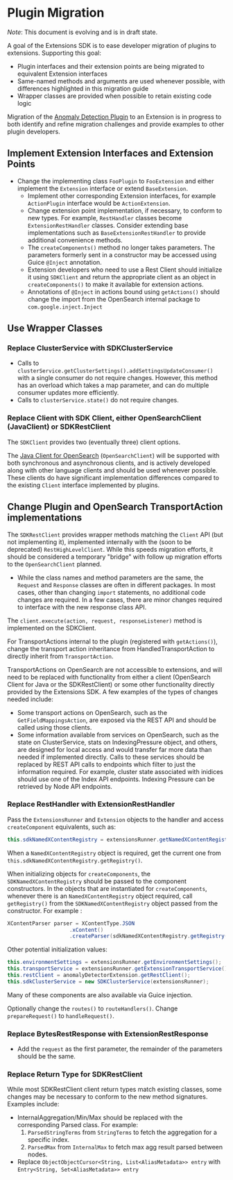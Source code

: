 # Plugin Migration

*Note*: This document is evolving and is in draft state.

A goal of the Extensions SDK is to ease developer migration of plugins to extensions.  Supporting this goal:
 - Plugin interfaces and their extension points are being migrated to equivalent Extension interfaces
 - Same-named methods and arguments are used whenever possible, with differences highlighted in this migration guide
 - Wrapper classes are provided when possible to retain existing code logic

Migration of the [Anomaly Detection Plugin](https://github.com/opensearch-project/anomaly-detection) to an Extension is in progress to both identify and refine migration challenges and provide examples to other plugin developers.

## Implement Extension Interfaces and Extension Points

 - Change the implementing class `FooPlugin` to `FooExtension` and either implement the `Extension` interface or extend `BaseExtension`.
   - Implement other corresponding Extension interfaces, for example `ActionPlugin` interface would be `ActionExtension`.
   - Change extension point implementation, if necessary, to conform to new types. For example, `RestHandler` classes become `ExtensionRestHandler` classes. Consider extending base implementations such as `BaseExtensionRestHandler` to provide additional convenience methods.
   - The `createComponents()` method no longer takes parameters. The parameters formerly sent in a constructor may be accessed using Guice `@Inject` annotation.
   - Extension developers who need to use a Rest Client should initialize it using `SDKClient` and return the appropriate client as an object in `createComponents()` to make it available for extension actions.
   - Annotations of `@Inject` in actions bound using `getActions()` should change the import from the OpenSearch internal package to `com.google.inject.Inject`

## Use Wrapper Classes

### Replace ClusterService with SDKClusterService

 - Calls to `clusterService.getClusterSettings().addSettingsUpdateConsumer()` with a single consumer do not require changes.  However, this method has an overload which takes a map parameter, and can do multiple consumer updates more efficiently.
 - Calls to `clusterService.state()` do not require changes.

### Replace Client with SDK Client, either OpenSearchClient (JavaClient) or SDKRestClient

The `SDKClient` provides two (eventually three) client options.

The [Java Client for OpenSearch](https://github.com/opensearch-project/opensearch-java) (`OpenSearchClient`) will be supported with both synchronous and asynchronous clients, and is actively developed along with other language clients and should be used whenever possible. These clients do have significant implementation differences compared to the existing `Client` interface implemented by plugins.

## Change Plugin and OpenSearch TransportAction implementations

The `SDKRestClient` provides wrapper methods matching the `Client` API (but not implementing it), implemented internally with the (soon to be deprecated) `RestHighLevelClient`.  While this speeds migration efforts, it should be considered a temporary "bridge" with follow up migration efforts to the `OpenSearchClient` planned.
 - While the class names and method parameters are the same, the `Request` and `Response` classes are often in different packages. In most cases, other than changing `import` statements, no additional code changes are required. In a few cases, there are minor changes required to interface with the new response class API.

The `client.execute(action, request, responseListener)` method is implemented on the SDKClient.

For TransportActions internal to the plugin (registered with `getActions()`), change the transport action inheritance from HandledTransportAction to directly inherit from `TransportAction`.

TransportActions on OpenSearch are not accessible to extensions, and will need to be replaced with functionality from either a client (OpenSearch Client for Java or the SDKRestClient) or some other functionality directly provided by the Extensions SDK.  A few examples of the types of changes needed include:
 - Some transport actions on OpenSearch, such as the `GetFieldMappingsAction`, are exposed via the REST API and should be called using those clients.
 - Some information available from services on OpenSearch, such as the state on ClusterService, stats on IndexingPressure object, and others, are designed for local access and would transfer far more data than needed if implemented directly. Calls to these services should be replaced by REST API calls to endpoints which filter to just the information required. For example, cluster state associated with inidices should use one of the Index API endpoints. Indexing Pressure can be retrieved by Node API endpoints.

### Replace RestHandler with ExtensionRestHandler

Pass the `ExtensionsRunner` and `Extension` objects to the handler and access `createComponent` equivalents, such as:
```java
this.sdkNamedXContentRegistry = extensionsRunner.getNamedXContentRegistry();
```

When a `NamedXContentRegistry` object is required, get the current one from `this.sdkNamedXContentRegistry.getRegistry()`.

When initializing objects for `createComponents`, the `SDKNamedXContentRegistry` should be passed to the component constructors. In the objects that are instantiated for `createComponents`, whenever there is an `NamedXContentRegistry` object required, call `getRegistry()` from the `SDKNamedXContentRegistry` object passed from the constructor. For example :
```java
XContentParser parser = XContentType.JSON
                    .xContent()
                    .createParser(sdkNamedXContentRegistry.getRegistry(), LoggingDeprecationHandler.INSTANCE, value);
```

Other potential initialization values:
```java
this.environmentSettings = extensionsRunner.getEnvironmentSettings();
this.transportService = extensionsRunner.getExtensionTransportService();
this.restClient = anomalyDetectorExtension.getRestClient();
this.sdkClusterService = new SDKClusterService(extensionsRunner);
```

Many of these components are also available via Guice injection.

Optionally change the `routes()` to `routeHandlers()`.  Change `prepareRequest()` to `handleRequest()`.

### Replace BytesRestResponse with ExtensionRestResponse

 - Add the `request` as the first parameter, the remainder of the parameters should be the same.

### Replace Return Type for SDKRestClient

While most SDKRestClient client return types match existing classes, some changes may be necessary to conform to the new method signatures. Examples include:
- InternalAggregation/Min/Max should be replaced with the corresponding Parsed class. For example:
  1. `ParsedStringTerms` from `StringTerms` to fetch the aggregation for a specific index.
  2. `ParsedMax` from `InternalMax` to fetch max agg result parsed between nodes.
- Replace `ObjectObjectCursor<String, List<AliasMetadata>> entry` with `Entry<String, Set<AliasMetadata>> entry`
